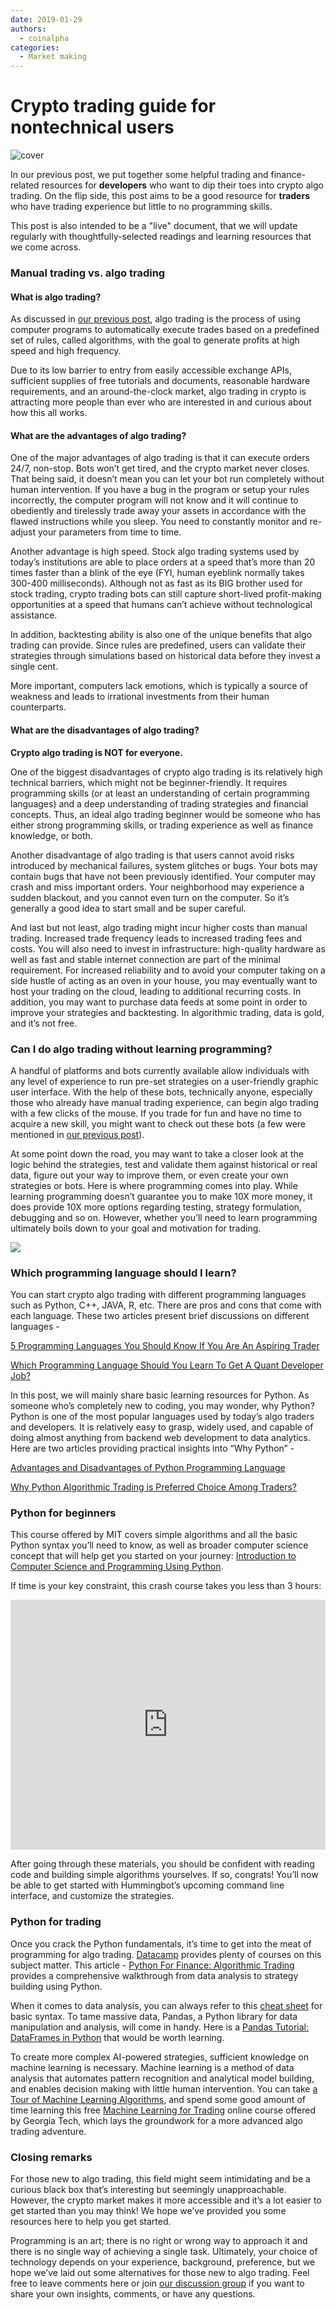 ```yaml
---
date: 2019-01-29
authors:
  - coinalpha
categories:
  - Market making
---
```


# Crypto trading guide for nontechnical users

![cover](cover.jpeg)

In our previous post, we put together some helpful trading and finance-related resources for **developers** who want to dip their toes into crypto algo trading. On the flip side, this post aims to be a good resource for **traders** who have trading experience but little to no programming skills.

This post is also intended to be a "live" document, that we will update regularly with thoughtfully-selected readings and learning resources that we come across.

### Manual trading vs. algo trading

#### What is algo trading?
As discussed in [our previous post](../2019-01-beginner-crypto-trader/index.md), algo trading is the process of using computer programs to automatically execute trades based on a predefined set of rules, called algorithms, with the goal to generate profits at high speed and high frequency.

Due to its low barrier to entry from easily accessible exchange APIs, sufficient supplies of free tutorials and documents, reasonable hardware requirements, and an around-the-clock market, algo trading in crypto is attracting more people than ever who are interested in and curious about how this all works.

<!-- more -->

#### What are the advantages of algo trading?
One of the major advantages of algo trading is that it can execute orders 24/7, non-stop. Bots won’t get tired, and the crypto market never closes. That being said, it doesn’t mean you can let your bot run completely without human intervention.  If you have a bug in the program or setup your rules incorrectly, the computer program will not know and it will continue to obediently and tirelessly trade away your assets in accordance with the flawed instructions while you sleep.  You need to constantly monitor and re-adjust your parameters from time to time.

Another advantage is high speed. Stock algo trading systems used by today’s institutions are able to place orders at a speed that’s more than 20 times faster than a blink of the eye (FYI, human eyeblink normally takes 300-400 milliseconds). Although not as fast as its BIG brother used for stock trading, crypto trading bots can still capture short-lived profit-making opportunities at a speed that humans can’t achieve without technological assistance.

In addition, backtesting ability is also one of the unique benefits that algo trading can provide. Since rules are predefined, users can validate their strategies through simulations based on historical data before they invest a single cent.

More important, computers lack emotions, which is typically a source of weakness and leads to irrational investments from their human counterparts.

#### What are the disadvantages of algo trading?

**Crypto algo trading is NOT for everyone.**

One of the biggest disadvantages of crypto algo trading is its relatively high technical barriers, which might not be beginner-friendly. It requires programming skills (or at least an understanding of certain programming languages) and a deep understanding of trading strategies and financial concepts. Thus, an ideal algo trading beginner would be someone who has either strong programming skills, or trading experience as well as finance knowledge, or both.

Another disadvantage of algo trading is that users cannot avoid risks introduced by mechanical failures, system glitches or bugs. Your bots may contain bugs that have not been previously identified. Your computer may crash and miss important orders. Your neighborhood may experience a sudden blackout, and you cannot even turn on the computer. So it’s generally a good idea to start small and be super careful.

And last but not least, algo trading might incur higher costs than manual trading. Increased trade frequency leads to increased trading fees and costs.  You will also need to invest in infrastructure: high-quality hardware as well as fast and stable internet connection are part of the minimal requirement. For increased reliability and to avoid your computer taking on a side hustle of acting as an oven in your house, you may eventually want to host your trading on the cloud, leading to additional recurring costs.  In addition, you may want to purchase data feeds at some point in order to improve your strategies and backtesting. In algorithmic trading, data is gold, and it’s not free.

### Can I do algo trading without learning programming?

A handful of platforms and bots currently available allow individuals with any level of experience to run pre-set strategies on a user-friendly graphic user interface. With the help of these bots, technically anyone, especially those who already have manual trading experience, can begin algo trading with a few clicks of the mouse. If you trade for fun and have no time to acquire a new skill, you might want to check out these bots (a few were mentioned in [our previous post](../2019-01-crypto-bot-reviews/index.md)).

At some point down the road, you may want to take a closer look at the logic behind the strategies, test and validate them against historical or real data, figure out your way to improve them, or even create your own strategies or bots. Here is where programming comes into play. While learning programming doesn’t guarantee you to make 10X more money, it does provide 10X more options regarding testing, strategy formulation, debugging and so on. However, whether you’ll need to learn programming ultimately boils down to your goal and motivation for trading.

![](./image1.jpeg)

### Which programming language should I learn?
You can start crypto algo trading with different programming languages such as Python, C++, JAVA, R, etc. There are pros and cons that come with each language. These two articles present brief discussions on different languages -

[5 Programming Languages You Should Know If You Are An Aspiring Trader](https://dollarsandsense.sg/5-programming-languages-you-should-know-if-you-are-an-aspiring-trader/)

[Which Programming Language Should You Learn To Get A Quant Developer Job?](https://www.quantstart.com/articles/Which-Programming-Language-Should-You-Learn-To-Get-A-Quant-Developer-Job)

In this post, we will mainly share basic learning resources for Python. As someone who’s completely new to coding, you may wonder, why Python?
Python is one of the most popular languages used by today’s algo traders and developers. It is relatively easy to grasp, widely used, and capable of doing almost anything from backend web development to data analytics. Here are two articles providing practical insights into “Why Python” -

[Advantages and Disadvantages of Python Programming Language](https://medium.com/@mindfiresolutions.usa/advantages-and-disadvantages-of-python-programming-language-fd0b394f2121)

[Why Python Algorithmic Trading is Preferred Choice Among Traders?](https://www.quantinsti.com/blog/python-trading)

### Python for beginners

This course offered by MIT covers simple algorithms and all the basic Python syntax you’ll need to know, as well as broader computer science concept that will help get you started on your journey:
[Introduction to Computer Science and Programming Using Python](https://www.edx.org/course/introduction-to-computer-science-and-programming-using-python-0).

If time is your key constraint, this crash course takes you less than 3 hours:

<iframe style="width:100%; min-height:400px;" src="https://www.youtube.com/embed/yE9v9rt6ziw"" frameborder="0" allow="accelerometer; autoplay; encrypted-media; gyroscope; picture-in-picture" allowfullscreen></iframe>

After going through these materials, you should be confident with reading code and building simple algorithms yourselves. If so, congrats! You’ll now be able to get started with Hummingbot’s upcoming command line interface, and customize the strategies.

### Python for trading

Once you crack the Python fundamentals, it’s time to get into the meat of programming for algo trading. [Datacamp](https://www.datacamp.com) provides plenty of courses on this subject matter. This article - [Python For Finance: Algorithmic Trading](https://www.datacamp.com/community/tutorials/finance-python-trading) provides a comprehensive walkthrough from data analysis to strategy building using Python.

When it comes to data analysis, you can always refer to this [cheat sheet](https://www.codementor.io/codementorteam/cheat-sheet-python-for-data-science-xe3m6wy4q) for basic syntax. To tame massive data, Pandas, a Python library for data manipulation and analysis, will come in handy. Here is a [Pandas Tutorial: DataFrames in Python](https://www.datacamp.com/community/tutorials/pandas-tutorial-dataframe-python#gs.meCZt7M) that would be worth learning.

To create more complex AI-powered strategies, sufficient knowledge on machine learning is necessary. Machine learning is a method of data analysis that automates pattern recognition and analytical model building, and enables decision making with little human intervention. You can take [a Tour of Machine Learning Algorithms](https://machinelearningmastery.com/a-tour-of-machine-learning-algorithms/), and spend some good amount of time learning this free [Machine Learning for Trading](https://www.udacity.com/course/machine-learning-for-trading--ud501) online course offered by Georgia Tech, which lays the groundwork for a more advanced algo trading adventure.

### Closing remarks

For those new to algo trading, this field might seem intimidating and be a curious black box that’s interesting but seemingly unapproachable.  However, the crypto market makes it more accessible and it’s a lot easier to get started than you may think!  We hope we’ve provided you some resources here to help you get started.

Programming is an art; there is no right or wrong way to approach it and there is no single way of achieving a single task.  Ultimately, your choice of technology depends on your experience, background, preference, but we hope we’ve laid out some alternatives for those new to algo trading.  Feel free to leave comments here or join [our discussion group](https://t.me/projecthummingbot) if you want to share your own insights, comments, or have any questions.
